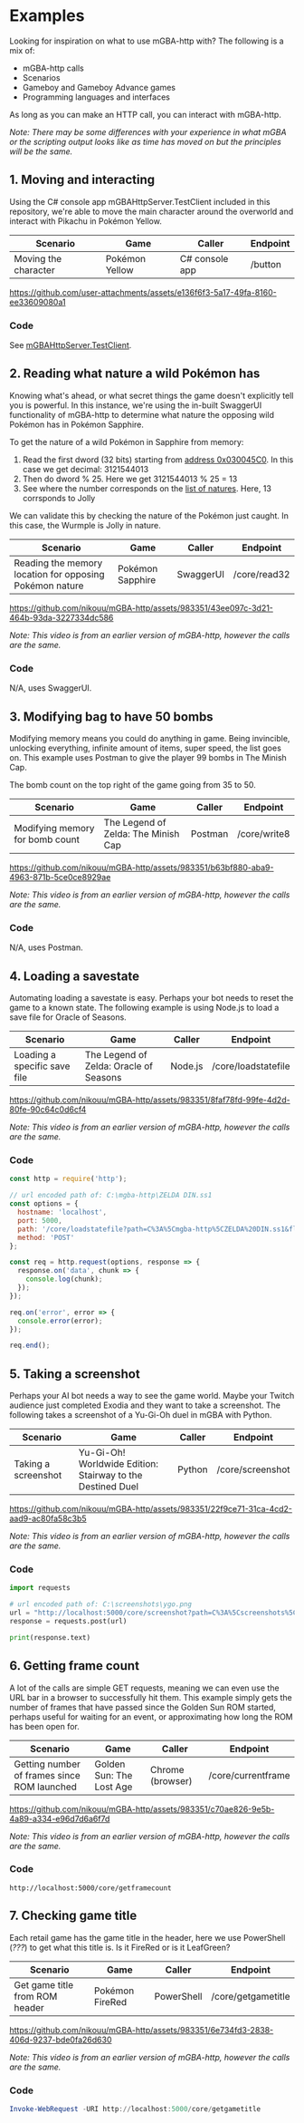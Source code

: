 # Examples

Looking for inspiration on what to use mGBA-http with? The following is a mix of:
- mGBA-http calls
- Scenarios
- Gameboy and Gameboy Advance games
- Programming languages and interfaces

As long as you can make an HTTP call, you can interact with mGBA-http.

_Note: There may be some differences with your experience in what mGBA or the scripting output looks like as time has moved on but the principles will be the same._

## 1. Moving and interacting

Using the C# console app mGBAHttpServer.TestClient included in this repository, we're able to move the main character around the overworld and interact with Pikachu in Pokémon Yellow.

| Scenario             | Game           | Caller         | Endpoint |
| -------------------- | -------------- | -------------- | -------- |
| Moving the character | Pokémon Yellow | C# console app | /button  |

https://github.com/user-attachments/assets/e136f6f3-5a17-49fa-8160-ee33609080a1

### Code
See [mGBAHttpServer.TestClient](../src/mGBAHttpServer.TestClient).

## 2. Reading what nature a wild Pokémon has

Knowing what's ahead, or what secret things the game doesn't explicitly tell you is powerful. In this instance, we're using the in-built SwaggerUI functionality of mGBA-http to determine what nature the opposing wild Pokémon has in Pokémon Sapphire.

To get the nature of a wild Pokémon in Sapphire from memory:
1. Read the first dword (32 bits) starting from [address 0x030045C0](https://bulbapedia.bulbagarden.net/wiki/Pok%C3%A9mon_data_structure_(Generation_III)#Data_location). In this case we get decimal: 3121544013
2. Then do dword % 25. Here we get 3121544013 % 25 = 13
3. See where the number corresponds on the [list of natures](https://bulbapedia.bulbagarden.net/wiki/Nature#List_of_Natures). Here, 13 corrsponds to Jolly

We can validate this by checking the nature of the Pokémon just caught. In this case, the Wurmple is Jolly in nature.

| Scenario                                                | Game             | Caller    | Endpoint     |
| ------------------------------------------------------- | ---------------- | --------- | ------------ |
| Reading the memory location for opposing Pokémon nature | Pokémon Sapphire | SwaggerUI | /core/read32 |

https://github.com/nikouu/mGBA-http/assets/983351/43ee097c-3d21-464b-93da-3227334dc586

*Note: This video is from an earlier version of mGBA-http, however the calls are the same.*

### Code
N/A, uses SwaggerUI.

## 3. Modifying bag to have 50 bombs 
Modifying memory means you could do anything in game. Being invincible, unlocking everything, infinite amount of items, super speed, the list goes on. This example uses Postman to give the player 99 bombs in The Minish Cap. 

The bomb count on the top right of the game going from 35 to 50.

| Scenario                        | Game                                | Caller  | Endpoint     |
| ------------------------------- | ----------------------------------- | ------- | ------------ |
| Modifying memory for bomb count | The Legend of Zelda: The Minish Cap | Postman | /core/write8 |

https://github.com/nikouu/mGBA-http/assets/983351/b63bf880-aba9-4963-871b-5ce0ce8929ae

*Note: This video is from an earlier version of mGBA-http, however the calls are the same.*

### Code
N/A, uses Postman.

## 4. Loading a savestate
Automating loading a savestate is easy. Perhaps your bot needs to reset the game to a known state. The following example is using Node.js to load a save file for Oracle of Seasons. 

| Scenario                     | Game                                   | Caller  | Endpoint           |
| ---------------------------- | -------------------------------------- | ------- | ------------------ |
| Loading a specific save file | The Legend of Zelda: Oracle of Seasons | Node.js | /core/loadstatefile |

https://github.com/nikouu/mGBA-http/assets/983351/8faf78fd-99fe-4d2d-80fe-90c64c0d6cf4

*Note: This video is from an earlier version of mGBA-http, however the calls are the same.*

### Code
```javascript
const http = require('http');

// url encoded path of: C:\mgba-http\ZELDA DIN.ss1
const options = {
  hostname: 'localhost',
  port: 5000,
  path: '/core/loadstatefile?path=C%3A%5Cmgba-http%5CZELDA%20DIN.ss1&flags=2',
  method: 'POST'
};

const req = http.request(options, response => {
  response.on('data', chunk => {
    console.log(chunk);
  });
});

req.on('error', error => {
  console.error(error);
});

req.end();
```

## 5. Taking a screenshot
Perhaps your AI bot needs a way to see the game world. Maybe your Twitch audience just completed Exodia and they want to take a screenshot. The following takes a screenshot of a Yu-Gi-Oh duel in mGBA with Python.

| Scenario            | Game                                                       | Caller | Endpoint         |
| ------------------- | ---------------------------------------------------------- | ------ | ---------------- |
| Taking a screenshot | Yu-Gi-Oh! Worldwide Edition: Stairway to the Destined Duel | Python | /core/screenshot |

https://github.com/nikouu/mGBA-http/assets/983351/22f9ce71-31ca-4cd2-aad9-ac80fa58c3b5

*Note: This video is from an earlier version of mGBA-http, however the calls are the same.*

### Code
```python
import requests

# url encoded path of: C:\screenshots\ygo.png
url = "http://localhost:5000/core/screenshot?path=C%3A%5Cscreenshots%5Cygo.png"
response = requests.post(url)

print(response.text)
```

## 6. Getting frame count

A lot of the calls are simple GET requests, meaning we can even use the URL bar in a browser to successfully hit them. This example simply gets the number of frames that have passed since the Golden Sun ROM started, perhaps useful for waiting for an event, or approximating how long the ROM has been open for.

| Scenario                                    | Game                     | Caller           | Endpoint            |
| ------------------------------------------- | ------------------------ | ---------------- | ------------------- |
| Getting number of frames since ROM launched | Golden Sun: The Lost Age | Chrome (browser) | /core/currentframe  |

https://github.com/nikouu/mGBA-http/assets/983351/c70ae826-9e5b-4a89-a334-e96d7d6a6f7d

*Note: This video is from an earlier version of mGBA-http, however the calls are the same.*

### Code
```
http://localhost:5000/core/getframecount
```

## 7. Checking game title

Each retail game has the game title in the header, here we use PowerShell (*???*) to get what this title is. Is it FireRed or is it LeafGreen?

| Scenario                       | Game            | Caller     | Endpoint           |
| ------------------------------ | --------------- | ---------- | ------------------ |
| Get game title from ROM header | Pokémon FireRed | PowerShell | /core/getgametitle |

https://github.com/nikouu/mGBA-http/assets/983351/6e734fd3-2838-406d-9237-bde0fa26d630

*Note: This video is from an earlier version of mGBA-http, however the calls are the same.*

### Code
```powershell
Invoke-WebRequest -URI http://localhost:5000/core/getgametitle
```